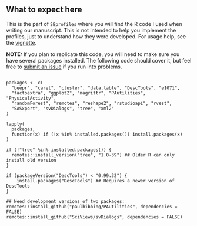 ## What to expect here

This is the part of `SBprofiles` where you will find the R code I used
when writing our manuscript. This is not intended to help you implement
the profiles, just to understand how they were developed. For usage help,
see the [vignette](https://github.com/paulhibbing/SBprofiles/blob/main/vignettes/SBprofiles.pdf).

**NOTE:** If you plan to replicate this code, you will need to make sure you
  have several packages installed. The following code should cover it, but
  feel free to [submit an issue](https://github.com/paulhibbing/SBprofiles/issues)
  if you run into problems.
  
```

packages <- c(
  "beepr", "caret", "cluster", "data.table", "DescTools", "e1071", 
  "factoextra", "ggplot2", "magrittr", "PAutilities", "PhysicalActivity", 
  "randomForest", "remotes", "reshape2", "rstudioapi", "rvest", 
  "SASxport", "svDialogs", "tree", "xml2"
)

lapply(
  packages,
  function(x) if (!x %in% installed.packages()) install.packages(x)
)

if (!"tree" %in% installed.packages()) {
  remotes::install_version("tree", "1.0-39") ## Older R can only install old version
}

if (packageVersion("DescTools") < "0.99.32") {
    install.packages("DescTools") ## Requires a newer version of DescTools
}

## Need development versions of two packages:
remotes::install_github("paulhibbing/PAutilities", dependencies = FALSE)
remotes::install_github("SciViews/svDialogs", dependencies = FALSE)

```
